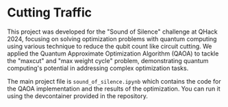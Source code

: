 # Cutting Traffic

This project was developed for the "Sound of Silence" challenge at QHack 2024, focusing on solving optimization problems with quantum computing using various technique to reduce the qubit count like circuit cutting. We applied the Quantum Approximate Optimization Algorithm (QAOA) to tackle the "maxcut" and "max weight cycle" problem, demonstrating quantum computing's potential in addressing complex optimization tasks.

The main project file is `sound_of_silence.ipynb` which contains the code for the QAOA implementation and the results of the optimization. You can run it using the devcontainer provided in the repository.